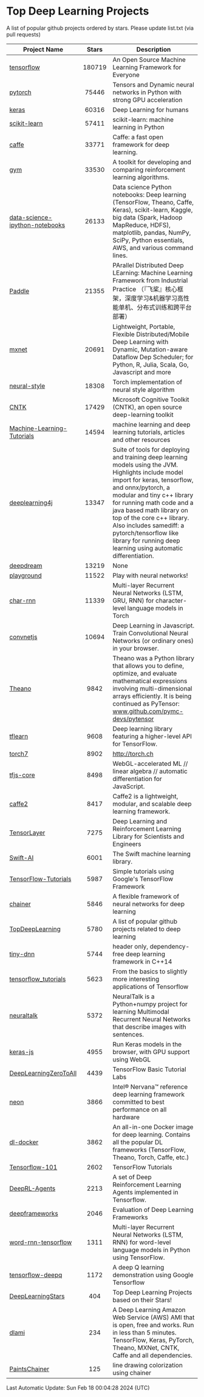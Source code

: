 # Top Deep Learning Projects
A list of popular github projects ordered by stars.
Please update list.txt (via pull requests)

|Project Name| Stars | Description |
| ---------- |:-----:| ----------- |
| [tensorflow](https://github.com/tensorflow/tensorflow) | 180719 | An Open Source Machine Learning Framework for Everyone |
| [pytorch](https://github.com/pytorch/pytorch) | 75446 | Tensors and Dynamic neural networks in Python with strong GPU acceleration |
| [keras](https://github.com/keras-team/keras) | 60316 | Deep Learning for humans |
| [scikit-learn](https://github.com/scikit-learn/scikit-learn) | 57411 | scikit-learn: machine learning in Python |
| [caffe](https://github.com/BVLC/caffe) | 33771 | Caffe: a fast open framework for deep learning. |
| [gym](https://github.com/openai/gym) | 33530 | A toolkit for developing and comparing reinforcement learning algorithms. |
| [data-science-ipython-notebooks](https://github.com/donnemartin/data-science-ipython-notebooks) | 26133 | Data science Python notebooks: Deep learning (TensorFlow, Theano, Caffe, Keras), scikit-learn, Kaggle, big data (Spark, Hadoop MapReduce, HDFS), matplotlib, pandas, NumPy, SciPy, Python essentials, AWS, and various command lines. |
| [Paddle](https://github.com/PaddlePaddle/Paddle) | 21355 | PArallel Distributed Deep LEarning: Machine Learning Framework from Industrial Practice （『飞桨』核心框架，深度学习&机器学习高性能单机、分布式训练和跨平台部署） |
| [mxnet](https://github.com/apache/mxnet) | 20691 | Lightweight, Portable, Flexible Distributed/Mobile Deep Learning with Dynamic, Mutation-aware Dataflow Dep Scheduler; for Python, R, Julia, Scala, Go, Javascript and more |
| [neural-style](https://github.com/jcjohnson/neural-style) | 18308 | Torch implementation of neural style algorithm |
| [CNTK](https://github.com/microsoft/CNTK) | 17429 | Microsoft Cognitive Toolkit (CNTK), an open source deep-learning toolkit |
| [Machine-Learning-Tutorials](https://github.com/ujjwalkarn/Machine-Learning-Tutorials) | 14594 | machine learning and deep learning tutorials, articles and other resources  |
| [deeplearning4j](https://github.com/deeplearning4j/deeplearning4j) | 13347 | Suite of tools for deploying and training deep learning models using the JVM. Highlights include model import for keras, tensorflow, and onnx/pytorch, a modular and tiny c++ library for running math code and a java based math library on top of the core c++ library. Also includes samediff: a pytorch/tensorflow like library for running deep learning using automatic differentiation. |
| [deepdream](https://github.com/google/deepdream) | 13219 | None |
| [playground](https://github.com/tensorflow/playground) | 11522 | Play with neural networks! |
| [char-rnn](https://github.com/karpathy/char-rnn) | 11339 | Multi-layer Recurrent Neural Networks (LSTM, GRU, RNN) for character-level language models in Torch |
| [convnetjs](https://github.com/karpathy/convnetjs) | 10694 | Deep Learning in Javascript. Train Convolutional Neural Networks (or ordinary ones) in your browser. |
| [Theano](https://github.com/Theano/Theano) | 9842 | Theano was a Python library that allows you to define, optimize, and evaluate mathematical expressions involving multi-dimensional arrays efficiently. It is being continued as PyTensor: www.github.com/pymc-devs/pytensor |
| [tflearn](https://github.com/tflearn/tflearn) | 9608 | Deep learning library featuring a higher-level API for TensorFlow. |
| [torch7](https://github.com/torch/torch7) | 8902 | http://torch.ch |
| [tfjs-core](https://github.com/tensorflow/tfjs-core) | 8498 | WebGL-accelerated ML // linear algebra // automatic differentiation for JavaScript. |
| [caffe2](https://github.com/facebookarchive/caffe2) | 8417 | Caffe2 is a lightweight, modular, and scalable deep learning framework. |
| [TensorLayer](https://github.com/tensorlayer/TensorLayer) | 7275 | Deep Learning and Reinforcement Learning Library for Scientists and Engineers  |
| [Swift-AI](https://github.com/Swift-AI/Swift-AI) | 6001 | The Swift machine learning library. |
| [TensorFlow-Tutorials](https://github.com/nlintz/TensorFlow-Tutorials) | 5987 | Simple tutorials using Google's TensorFlow Framework |
| [chainer](https://github.com/chainer/chainer) | 5846 | A flexible framework of neural networks for deep learning |
| [TopDeepLearning](https://github.com/aymericdamien/TopDeepLearning) | 5780 | A list of popular github projects related to deep learning |
| [tiny-dnn](https://github.com/tiny-dnn/tiny-dnn) | 5744 | header only, dependency-free deep learning framework in C++14 |
| [tensorflow_tutorials](https://github.com/pkmital/tensorflow_tutorials) | 5623 | From the basics to slightly more interesting applications of Tensorflow |
| [neuraltalk](https://github.com/karpathy/neuraltalk) | 5372 | NeuralTalk is a Python+numpy project for learning Multimodal Recurrent Neural Networks that describe images with sentences. |
| [keras-js](https://github.com/transcranial/keras-js) | 4955 | Run Keras models in the browser, with GPU support using WebGL |
| [DeepLearningZeroToAll](https://github.com/hunkim/DeepLearningZeroToAll) | 4439 | TensorFlow Basic Tutorial Labs |
| [neon](https://github.com/NervanaSystems/neon) | 3866 | Intel® Nervana™ reference deep learning framework committed to best performance on all hardware |
| [dl-docker](https://github.com/floydhub/dl-docker) | 3862 | An all-in-one Docker image for deep learning. Contains all the popular DL frameworks (TensorFlow, Theano, Torch, Caffe, etc.) |
| [Tensorflow-101](https://github.com/sjchoi86/Tensorflow-101) | 2602 | TensorFlow Tutorials |
| [DeepRL-Agents](https://github.com/awjuliani/DeepRL-Agents) | 2213 | A set of Deep Reinforcement Learning Agents implemented in Tensorflow. |
| [deepframeworks](https://github.com/zer0n/deepframeworks) | 2046 | Evaluation of Deep Learning Frameworks |
| [word-rnn-tensorflow](https://github.com/hunkim/word-rnn-tensorflow) | 1311 | Multi-layer Recurrent Neural Networks (LSTM, RNN) for word-level language models in Python using TensorFlow. |
| [tensorflow-deepq](https://github.com/siemanko/tensorflow-deepq) | 1172 | A deep Q learning demonstration using Google Tensorflow |
| [DeepLearningStars](https://github.com/hunkim/DeepLearningStars) | 404 | Top Deep Learning Projects based on their Stars! |
| [dlami](https://github.com/ritchieng/dlami) | 234 | A Deep Learning Amazon Web Service (AWS) AMI that is open, free and works. Run in less than 5 minutes. TensorFlow, Keras, PyTorch, Theano, MXNet, CNTK, Caffe and all dependencies. |
| [PaintsChainer](https://github.com/taizan/PaintsChainer) | 125 | line drawing colorization using chainer |

Last Automatic Update: Sun Feb 18 00:04:28 2024 (UTC)
